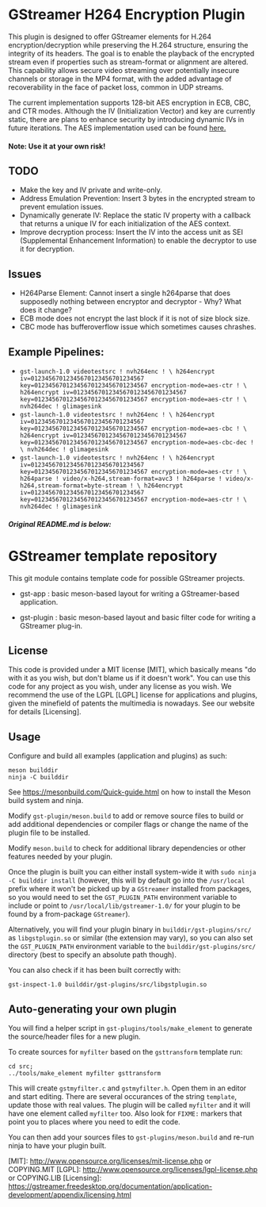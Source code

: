 # GStreamer H264 Encryption Plugin
This plugin is designed to offer GStreamer elements for H.264 encryption/decryption while preserving the H.264 structure, ensuring the integrity of its headers. The goal is to enable the playback of the encrypted stream even if properties such as stream-format or alignment are altered. This capability allows secure video streaming over potentially insecure channels or storage in the MP4 format, with the added advantage of recoverability in the face of packet loss, common in UDP streams.

The current implementation supports 128-bit AES encryption in ECB, CBC, and CTR modes. Although the IV (Initialization Vector) and key are currently static, there are plans to enhance security by introducing dynamic IVs in future iterations. The AES implementation used can be found [here.](https://github.com/kokke/tiny-AES-c/tree/master "Tiny AES C")

#### Note: Use it at your own risk!

## TODO
- Make the key and IV private and write-only.
- Address Emulation Prevention: Insert 3 bytes in the encrypted stream to prevent emulation issues.
- Dynamically generate IV: Replace the static IV property with a callback that returns a unique IV for each initialization of the AES context.
- Improve decryption process: Insert the IV into the access unit as SEI (Supplemental Enhancement Information) to enable the decryptor to use it for decryption.

## Issues
- H264Parse Element: Cannot insert a single h264parse that does supposedly nothing between encryptor and decryptor - Why? What does it change?
- ECB mode does not encrypt the last block if it is not of size block size.
- CBC mode has bufferoverflow issue which sometimes causes chrashes.

## Example Pipelines:
- `gst-launch-1.0 videotestsrc ! nvh264enc ! \
    h264encrypt iv=01234567012345670123456701234567 key=01234567012345670123456701234567 encryption-mode=aes-ctr ! \
    h264encrypt iv=01234567012345670123456701234567 key=01234567012345670123456701234567 encryption-mode=aes-ctr ! \
    nvh264dec ! glimagesink`
- `gst-launch-1.0 videotestsrc ! nvh264enc ! \
    h264encrypt iv=01234567012345670123456701234567 key=01234567012345670123456701234567 encryption-mode=aes-cbc ! \
    h264encrypt iv=01234567012345670123456701234567 key=01234567012345670123456701234567 encryption-mode=aes-cbc-dec ! \
    nvh264dec ! glimagesink`
- `gst-launch-1.0 videotestsrc ! nvh264enc ! \
    h264encrypt iv=01234567012345670123456701234567 key=01234567012345670123456701234567 encryption-mode=aes-ctr ! \
    h264parse ! video/x-h264,stream-format=avc3 ! h264parse ! video/x-h264,stream-format=byte-stream ! \
    h264encrypt iv=01234567012345670123456701234567 key=01234567012345670123456701234567 encryption-mode=aes-ctr ! \
    nvh264dec ! glimagesink`

#### *Original README.md is below:*

# GStreamer template repository

This git module contains template code for possible GStreamer projects.

* gst-app :
  basic meson-based layout for writing a GStreamer-based application.

* gst-plugin :
  basic meson-based layout and basic filter code for writing a GStreamer plug-in.

## License

This code is provided under a MIT license [MIT], which basically means "do
with it as you wish, but don't blame us if it doesn't work". You can use
this code for any project as you wish, under any license as you wish. We
recommend the use of the LGPL [LGPL] license for applications and plugins,
given the minefield of patents the multimedia is nowadays. See our website
for details [Licensing].

## Usage

Configure and build all examples (application and plugins) as such:

    meson builddir
    ninja -C builddir

See <https://mesonbuild.com/Quick-guide.html> on how to install the Meson
build system and ninja.

Modify `gst-plugin/meson.build` to add or remove source files to build or
add additional dependencies or compiler flags or change the name of the
plugin file to be installed.

Modify `meson.build` to check for additional library dependencies
or other features needed by your plugin.

Once the plugin is built you can either install system-wide it with `sudo ninja
-C builddir install` (however, this will by default go into the `/usr/local`
prefix where it won't be picked up by a `GStreamer` installed from packages, so
you would need to set the `GST_PLUGIN_PATH` environment variable to include or
point to `/usr/local/lib/gstreamer-1.0/` for your plugin to be found by a
from-package `GStreamer`).

Alternatively, you will find your plugin binary in `builddir/gst-plugins/src/`
as `libgstplugin.so` or similar (the extension may vary), so you can also set
the `GST_PLUGIN_PATH` environment variable to the `builddir/gst-plugins/src/`
directory (best to specify an absolute path though).

You can also check if it has been built correctly with:

    gst-inspect-1.0 builddir/gst-plugins/src/libgstplugin.so

## Auto-generating your own plugin

You will find a helper script in `gst-plugins/tools/make_element` to generate
the source/header files for a new plugin.

To create sources for `myfilter` based on the `gsttransform` template run:

``` shell
cd src;
../tools/make_element myfilter gsttransform
```

This will create `gstmyfilter.c` and `gstmyfilter.h`. Open them in an editor and
start editing. There are several occurances of the string `template`, update
those with real values. The plugin will be called `myfilter` and it will have
one element called `myfilter` too. Also look for `FIXME:` markers that point you
to places where you need to edit the code.

You can then add your sources files to `gst-plugins/meson.build` and re-run
ninja to have your plugin built.


[MIT]: http://www.opensource.org/licenses/mit-license.php or COPYING.MIT
[LGPL]: http://www.opensource.org/licenses/lgpl-license.php or COPYING.LIB
[Licensing]: https://gstreamer.freedesktop.org/documentation/application-development/appendix/licensing.html
